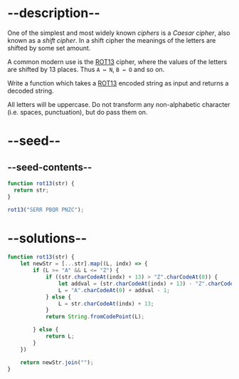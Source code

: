 
# --description--

One of the simplest and most widely known <dfn>ciphers</dfn> is a <dfn>Caesar cipher</dfn>, also known as a <dfn>shift cipher</dfn>. In a shift cipher the meanings of the letters are shifted by some set amount.

A common modern use is the <a href="https://www.freecodecamp.org/news/how-to-code-the-caesar-cipher-an-introduction-to-basic-encryption-3bf77b4e19f7/" target="_blank" rel="noopener noreferrer nofollow">ROT13</a> cipher, where the values of the letters are shifted by 13 places. Thus `A ↔ N`, `B ↔ O` and so on.

Write a function which takes a <a href="https://www.freecodecamp.org/news/how-to-code-the-caesar-cipher-an-introduction-to-basic-encryption-3bf77b4e19f7/" target="_blank" rel="noopener noreferrer nofollow">ROT13</a> encoded string as input and returns a decoded string.

All letters will be uppercase. Do not transform any non-alphabetic character (i.e. spaces, punctuation), but do pass them on.


# --seed--

## --seed-contents--

```js
function rot13(str) {
  return str;
}

rot13("SERR PBQR PNZC");
```

# --solutions--
```js
function rot13(str) {
    let newStr = [...str].map((L, indx) => {
        if (L >= "A" && L <= "Z") {
            if ((str.charCodeAt(indx) + 13) > "Z".charCodeAt(0)) {
                let addval = (str.charCodeAt(indx) + 13) - "Z".charCodeAt(0);
                L = "A".charCodeAt(0) + addval - 1;
            } else {
                L = str.charCodeAt(indx) + 13;
            }
            return String.fromCodePoint(L);

        } else {
            return L;
        }
    })

    return newStr.join("");
}

```
